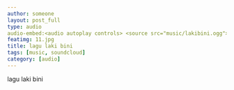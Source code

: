 ```yaml
---
author: someone
layout: post_full
type: audio
audio-embed:<audio autoplay controls> <source src="music/lakibini.ogg">  </audio>
featimg: 11.jpg
title: lagu laki bini
tags: [music, soundcloud]
category: [audio]
---
```

lagu laki bini


